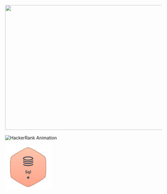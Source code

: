 <img src="banner2.png" width=1000 height=400>

![HackerRank Animation](https://github.com/sarvagra/Profile/blob/main/HackerRank.svg)

<img src="SqlOneStar.jpg" width=150 >
